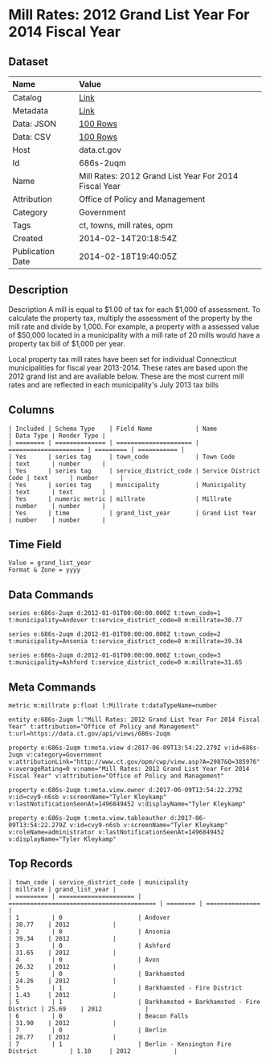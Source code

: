 # Mill Rates: 2012 Grand List Year For 2014 Fiscal Year

## Dataset

| Name | Value |
| :--- | :---- |
| Catalog | [Link](https://catalog.data.gov/dataset/mill-rates-2012-grand-list-year-for-2014-fiscal-year) |
| Metadata | [Link](https://data.ct.gov/api/views/686s-2uqm) |
| Data: JSON | [100 Rows](https://data.ct.gov/api/views/686s-2uqm/rows.json?max_rows=100) |
| Data: CSV | [100 Rows](https://data.ct.gov/api/views/686s-2uqm/rows.csv?max_rows=100) |
| Host | data.ct.gov |
| Id | 686s-2uqm |
| Name | Mill Rates: 2012 Grand List Year For 2014 Fiscal Year |
| Attribution | Office of Policy and Management |
| Category | Government |
| Tags | ct, towns, mill rates, opm |
| Created | 2014-02-14T20:18:54Z |
| Publication Date | 2014-02-18T19:40:05Z |

## Description

Description
A mill is equal to $1.00 of tax for each $1,000 of assessment. To calculate the property tax, multiply the assessment of the property by the mill rate and divide by 1,000. For example, a property with a assessed value of $50,000 located in a municipality with a mill rate of 20 mills would have a property tax bill of $1,000 per year.

 

Local property tax mill rates have been set for individual Connecticut municipalities for fiscal year 2013-2014. These rates are based upon the 2012 grand list and are available below. These are the most current mill rates and are reflected in each municipality's July 2013 tax bills

## Columns

```ls
| Included | Schema Type    | Field Name            | Name                  | Data Type | Render Type |
| ======== | ============== | ===================== | ===================== | ========= | =========== |
| Yes      | series tag     | town_code             | Town Code             | text      | number      |
| Yes      | series tag     | service_district_code | Service District Code | text      | number      |
| Yes      | series tag     | municipality          | Municipality          | text      | text        |
| Yes      | numeric metric | millrate              | Millrate              | number    | number      |
| Yes      | time           | grand_list_year       | Grand List Year       | number    | number      |
```

## Time Field

```ls
Value = grand_list_year
Format & Zone = yyyy
```

## Data Commands

```ls
series e:686s-2uqm d:2012-01-01T00:00:00.000Z t:town_code=1 t:municipality=Andover t:service_district_code=0 m:millrate=30.77

series e:686s-2uqm d:2012-01-01T00:00:00.000Z t:town_code=2 t:municipality=Ansonia t:service_district_code=0 m:millrate=39.34

series e:686s-2uqm d:2012-01-01T00:00:00.000Z t:town_code=3 t:municipality=Ashford t:service_district_code=0 m:millrate=31.65
```

## Meta Commands

```ls
metric m:millrate p:float l:Millrate t:dataTypeName=number

entity e:686s-2uqm l:"Mill Rates: 2012 Grand List Year For 2014 Fiscal Year" t:attribution="Office of Policy and Management" t:url=https://data.ct.gov/api/views/686s-2uqm

property e:686s-2uqm t:meta.view d:2017-06-09T13:54:22.279Z v:id=686s-2uqm v:category=Government v:attributionLink="http://www.ct.gov/opm/cwp/view.asp?A=2987&Q=385976" v:averageRating=0 v:name="Mill Rates: 2012 Grand List Year For 2014 Fiscal Year" v:attribution="Office of Policy and Management"

property e:686s-2uqm t:meta.view.owner d:2017-06-09T13:54:22.279Z v:id=cvy9-n6sb v:screenName="Tyler Kleykamp" v:lastNotificationSeenAt=1496849452 v:displayName="Tyler Kleykamp"

property e:686s-2uqm t:meta.view.tableauthor d:2017-06-09T13:54:22.279Z v:id=cvy9-n6sb v:screenName="Tyler Kleykamp" v:roleName=administrator v:lastNotificationSeenAt=1496849452 v:displayName="Tyler Kleykamp"
```

## Top Records

```ls
| town_code | service_district_code | municipality                              | millrate | grand_list_year | 
| ========= | ===================== | ========================================= | ======== | =============== | 
| 1         | 0                     | Andover                                   | 30.77    | 2012            | 
| 2         | 0                     | Ansonia                                   | 39.34    | 2012            | 
| 3         | 0                     | Ashford                                   | 31.65    | 2012            | 
| 4         | 0                     | Avon                                      | 26.32    | 2012            | 
| 5         | 0                     | Barkhamsted                               | 24.26    | 2012            | 
| 5         | 1                     | Barkhamsted - Fire District               | 1.43     | 2012            | 
| 5         | 1                     | Barkhamsted + Barkhamsted - Fire District | 25.69    | 2012            | 
| 6         | 0                     | Beacon Falls                              | 31.90    | 2012            | 
| 7         | 0                     | Berlin                                    | 28.77    | 2012            | 
| 7         | 1                     | Berlin - Kensington Fire District         | 1.10     | 2012            | 
```